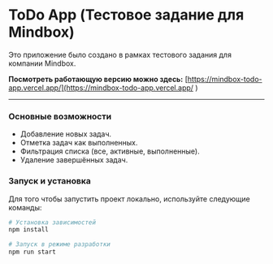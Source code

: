 # ToDo App (Тестовое задание для Mindbox)

Это приложение было создано в рамках тестового задания для компании Mindbox.

**Посмотреть работающую версию можно здесь:** [https://mindbox-todo-app.vercel.app/](https://mindbox-todo-app.vercel.app/ )

---

### Основные возможности

*   Добавление новых задач.
*   Отметка задач как выполненных.
*   Фильтрация списка (все, активные, выполненные).
*   Удаление завершённых задач.

### Запуск и установка

Для того чтобы запустить проект локально, используйте следующие команды:

```bash
# Установка зависимостей
npm install

# Запуск в режиме разработки
npm run start
